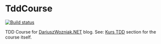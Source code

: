 TddCourse
=========

[![Build status](https://ci.appveyor.com/api/projects/status/08ow9x32x81eytdp?svg=true)](https://ci.appveyor.com/project/dariusz-wozniak/tddcourse)

TDD Course for [DariuszWozniak.NET](http://dariuszwozniak.net) blog. See: [Kurs TDD](https://dariuszwozniak.net/kurs-tdd/) section for the course itself.
